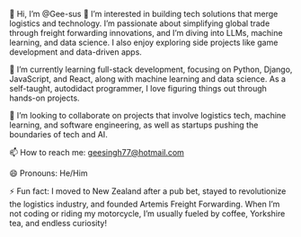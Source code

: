 👋 Hi, I’m @Gee-sus
👀 I’m interested in building tech solutions that merge logistics and technology. I’m passionate about simplifying global trade through freight forwarding innovations, and I’m diving into LLMs, machine learning, and data science. I also enjoy exploring side projects like game development and data-driven apps.

🌱 I’m currently learning full-stack development, focusing on Python, Django, JavaScript, and React, along with machine learning and data science. As a self-taught, autodidact programmer, I love figuring things out through hands-on projects.

💞️ I’m looking to collaborate on projects that involve logistics tech, machine learning, and software engineering, as well as startups pushing the boundaries of tech and AI.

📫 How to reach me: geesingh77@hotmail.com

😄 Pronouns: He/Him

⚡ Fun fact: I moved to New Zealand after a pub bet, stayed to revolutionize the logistics industry, and founded Artemis Freight Forwarding. When I’m not coding or riding my motorcycle, I’m usually fueled by coffee, Yorkshire tea, and endless curiosity!
